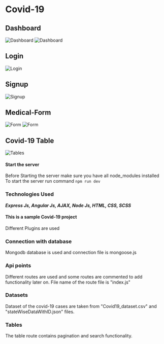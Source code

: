 # Covid-19

## Dashboard
![Dashboard](https://github.com/gyan3098/Covid-19/blob/master/git_images/Dashboard1.PNG "Dashboard1")
![Dashboard](https://github.com/gyan3098/Covid-19/blob/master/git_images/Dashboard2.PNG "Dashboard2")

## Login
![Login](https://github.com/gyan3098/Covid-19/blob/master/git_images/login.PNG "Login")

## Signup
![Signup](https://github.com/gyan3098/Covid-19/blob/master/git_images/signup.PNG "Signup")

## Medical-Form
![Form](https://github.com/gyan3098/Covid-19/blob/master/git_images/form1.PNG "Form")
![Form](https://github.com/gyan3098/Covid-19/blob/master/git_images/form2.PNG "Form")

## Covid-19 Table
![Tables](https://github.com/gyan3098/Covid-19/blob/master/git_images/tables.PNG "Tables")

#### Start the server
Before Starting the server make sure you have all node_modules installed
To start the server run command
`npm run dev`

### Technologies Used
***Express Js, Angular Js, AJAX, Node Js, HTML, CSS, SCSS***

#### This is a sample Covid-19 project
Different Plugins are used

### Connection with database
Mongodb database is used and connection file is mongoose.js

### Api points
Different routes are used and some routes are commented to add functionality later on.
File name of the route file is "index.js"

### Datasets
Dataset of the covid-19 cases are taken from "Covid19_dataset.csv" and "stateWiseDataWithID.json" files.

### Tables
The table route contains pagination and search functionality.
